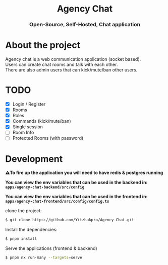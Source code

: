 <div align='center'>

# **Agency Chat**

</div>

<div align='center'>

### Open-Source, Self-Hosted, Chat application

</div>

# About the project
Agency chat is a web communication application (socket based).
<br/>
Users can create chat rooms and talk with each other.
<br/>
There are also admin users that can kick/mute/ban other users.

# TODO
- [x] Login / Register
- [x] Rooms
- [x] Roles
- [x] Commands (kick/mute/ban)
- [x] Single session
- [ ] Room Info
- [ ] Protected Rooms (with password)

# Development
**⚠️To fire up the application you will need to have redis & postgres running**

**You can view the env variables that can be used in the backend in: `apps/agency-chat-backend/src/config`**

**You can view the env variables that can be used in the frontend in: `apps/agency-chat-frontend/src/config/config.ts`**

clone the project:
```bash
$ git clone https://github.com/Yitzhakpro/Agency-Chat.git
```

Install the dependencies:
```bash
$ pnpm install
```

Serve the applications (frontend & backend)
```bash
$ pnpm nx run-many --targets=serve
```